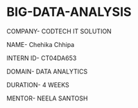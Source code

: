 # BIG-DATA-ANALYSIS
COMPANY- CODTECH IT SOLUTION

NAME- Chehika Chhipa

INTERN ID- CT04DA653

DOMAIN- DATA ANALYTICS

DURATION- 4 WEEKS

MENTOR- NEELA SANTOSH

